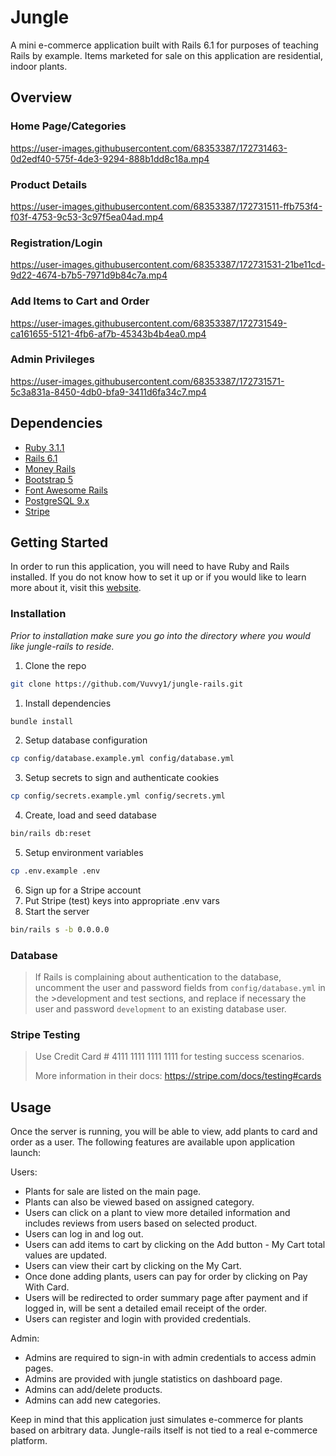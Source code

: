 # Jungle

A mini e-commerce application built with Rails 6.1 for purposes of teaching Rails by example. Items marketed for sale on this application are residential, indoor plants.

## Overview

### Home Page/Categories
https://user-images.githubusercontent.com/68353387/172731463-0d2edf40-575f-4de3-9294-888b1dd8c18a.mp4

### Product Details
https://user-images.githubusercontent.com/68353387/172731511-ffb753f4-f03f-4753-9c53-3c97f5ea04ad.mp4

### Registration/Login
https://user-images.githubusercontent.com/68353387/172731531-21be11cd-9d22-4674-b7b5-7971d9b84c7a.mp4

### Add Items to Cart and Order
https://user-images.githubusercontent.com/68353387/172731549-ca161655-5121-4fb6-af7b-45343b4b4ea0.mp4

### Admin Privileges
https://user-images.githubusercontent.com/68353387/172731571-5c3a831a-8450-4db0-bfa9-3411d6fa34c7.mp4

## Dependencies

- [Ruby 3.1.1](https://www.ruby-lang.org/en/documentation/installation/)
- [Rails 6.1](https://guides.rubyonrails.org/v6.1/getting_started.html)
- [Money Rails](https://github.com/RubyMoney/money-rails)
- [Bootstrap 5](https://getbootstrap.com/docs/5.0/getting-started/introduction/)
- [Font Awesome Rails](https://github.com/bokmann/font-awesome-rails)
- [PostgreSQL 9.x](https://www.postgresql.org/docs/9.0/)
- [Stripe](https://stripe.com/en-gb-ca)

## Getting Started

In order to run this application, you will need to have Ruby and Rails installed. If you do not know how to set it up or if you would like to learn more about it, visit this [website](https://guides.rubyonrails.org/v6.1/getting_started.html).

### __Installation__

_Prior to installation make sure you go into the directory where you would like jungle-rails to reside._ 

1. Clone the repo
  ```sh
  git clone https://github.com/Vuvvy1/jungle-rails.git
  ``` 
1. Install dependencies
  ```sh
  bundle install
  ``` 
2. Setup database configuration
  ```sh
  cp config/database.example.yml config/database.yml
  ``` 
3. Setup secrets to sign and authenticate cookies
  ```sh
  cp config/secrets.example.yml config/secrets.yml
  ``` 
4. Create, load and seed database
  ```sh
  bin/rails db:reset
  ``` 
5. Setup environment variables
  ```sh
  cp .env.example .env
  ``` 
6. Sign up for a Stripe account
7. Put Stripe (test) keys into appropriate .env vars
8. Start the server
  ```sh
  bin/rails s -b 0.0.0.0
  ``` 

### __Database__
>
>If Rails is complaining about authentication to the database, uncomment the user and password fields from `config/database.yml` in the >development and test sections, and replace if necessary the user and password `development` to an existing database user.

### __Stripe Testing__
>
>Use Credit Card # 4111 1111 1111 1111 for testing success scenarios.
>
>More information in their docs: <https://stripe.com/docs/testing#cards>

## Usage

Once the server is running, you will be able to view, add plants to card and order as a user. The following features are available upon application launch:

Users:
- Plants for sale are listed on the main page.
- Plants can also be viewed based on assigned category.
- Users can click on a plant to view more detailed information and includes reviews from users based on selected product.
- Users can log in and log out.
- Users can add items to cart by clicking on the Add button - My Cart total values are updated.
- Users can view their cart by clicking on the My Cart.
- Once done adding plants, users can pay for order by clicking on Pay With Card. 
- Users will be redirected to order summary page after payment and if logged in, will be sent a detailed email receipt of the order.
- Users can register and login with provided credentials.

Admin:
- Admins are required to sign-in with admin credentials to access admin pages.
- Admins are provided with jungle statistics on dashboard page.
- Admins can add/delete products.
- Admins can add new categories.

Keep in mind that this application just simulates e-commerce for plants based on arbitrary data. Jungle-rails itself is not tied to a real e-commerce platform.


